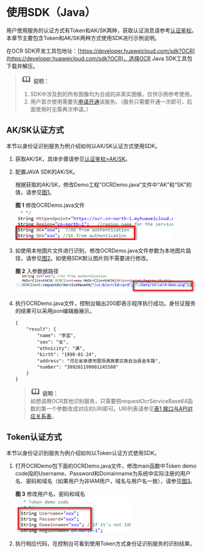 # 使用SDK（Java）<a name="ocr_04_0007"></a>

用户使用服务的认证方式有Token和AK/SK两种，获取认证消息请参考[认证鉴权](https://support.huaweicloud.com/api-ocr/ocr_03_0005.html)。本章节主要包含Token和AK/SK两种方式使用SDK进行示例说明。

在OCR SDK开发工具包地址：[https://developer.huaweicloud.com/sdk?OCR](https://developer.huaweicloud.com/sdk?OCR)，选择OCR Java SDK工具包下载并解压。

>![](public_sys-resources/icon-note.gif) **说明：**   
>1. SDK中涉及到的所有图像均为合成的非真实图像，仅供示例参考使用。  
>2. 用户首次使用需要先[申请开通](https://console.huaweicloud.com/ocr/?region=cn-north-4&locale=zh-cn#/ocr/management/main)该服务。（服务只需要开通一次即可，后面使用时无需再次申请。）  

## AK/SK认证方式<a name="section12946831204312"></a>

本节以身份证识别服务为例介绍如何以AK/SK认证方式使用SDK。

1.  获取AK/SK，具体步骤请参见[认证鉴权\>AK/SK](https://support.huaweicloud.com/api-ocr/ocr_03_0005.html#section1)。
2.  配置JAVA SDK的AK/SK。

    根据获取的AK/SK，修改Demo工程“OCRDemo.java”文件中“AK”和“SK”的值，请参见[图1](#fig1050804516300)。

    **图 1**  修改OCRDemo.java文件<a name="fig1050804516300"></a>  
    ![](figures/修改OCRDemo-java文件.png "修改OCRDemo-java文件")

3.  如使用本地图片文件进行识别，修改OCRDemo.java文件参数为本地图片路径，请参见[图2](#ref501542379)。如使用SDK默认图片则不需要进行修改。

    **图 2**  入参数据路径<a name="ref501542379"></a>  
    ![](figures/入参数据路径.png "入参数据路径")

4.  执行OCRDemo.java文件，控制台输出200即表示程序执行成功。身份证服务的结果可以采用json编辑器展示。

    ```
    {
        "result": {
            "name": "李蓝", 
            "sex": "女", 
            "ethnicity": "满", 
            "birth": "1990-01-24", 
            "address": "河北省承德市围场满族蒙古族自治县金车路", 
            "number": "389201199001245580"
        }
    }
    ```

    >![](public_sys-resources/icon-note.gif) **说明：**   
    >如想调用OCR其他识别服务，只需要把requestOcrServiceBase64函数的第一个参数改成对应的URI即可。URI列表请参见[表1 接口与API对应关系表](文字识别SDK简介.md#table47650414583)。  


## Token认证方式<a name="section13503195884516"></a>

本节以身份证识别服务为例介绍如何以Token认证方式使用SDK。

1.  打开OCRDemo包下面的OCRDemo.java文件，修改main函数中Token demo code段的Username、Password和Domainname为系统中实际注册的用户名、密码和域名（如果用户为非IAM用户，域名与用户名一致），请参见[图3](#fig7108192719536)。

    **图 3**  修改用户名、密码和域名<a name="fig7108192719536"></a>  
    ![](figures/修改用户名-密码和域名.png "修改用户名-密码和域名")

2.  执行相应代码，在控制台可看到使用Token方式身份证识别服务的识别结果。

